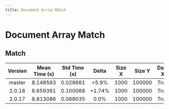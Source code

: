 ```yaml
---
title: Document Array Match
---
```

# Document Array Match

## Match

| Version | Mean Time (s) | Std Time (s) | Delta | Size X | Size Y | Dam X | Dam Y | Emb Size | Use Scipy | Metric | Top K | Iterations |
| :---: | :---: | :---: | :---: | :---: | :---: | :---: | :---: | :---: | :---: | :---: | :---: | :---: |
| master | 8.148593 | 0.028661 | +5.9% | 1000 | 100000 | True | False | 256 | False | euclidean | 100 | 5 |
| 2.0.18 | 8.659391 | 0.100068 | +1.74% | 1000 | 100000 | True | False | 256 | False | euclidean | 100 | 5 |
| 2.0.17 | 8.813086 | 0.068035 | 0.0% | 1000 | 100000 | True | False | 256 | False | euclidean | 100 | 5 |
